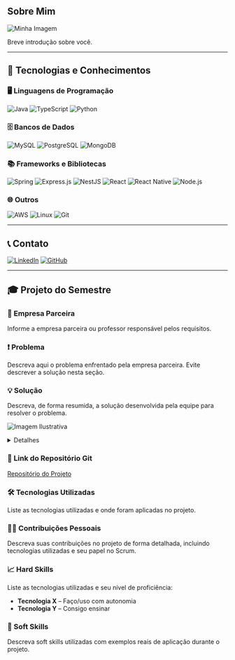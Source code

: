 ## Sobre Mim  
![Minha Imagem](URL_DA_SUA_IMAGEM_AQUI)

Breve introdução sobre você.

---

## 🚀 Tecnologias e Conhecimentos  

### 🖥️ Linguagens de Programação  
![Java](https://img.shields.io/badge/Java-ED8B00?style=for-the-badge&logo=java&logoColor=white)
![TypeScript](https://img.shields.io/badge/TypeScript-007ACC?style=for-the-badge&logo=typescript&logoColor=white)
![Python](https://img.shields.io/badge/Python-3776AB?style=for-the-badge&logo=python&logoColor=white)

### 🗄️ Bancos de Dados  
![MySQL](https://img.shields.io/badge/MySQL-4479A1?style=for-the-badge&logo=mysql&logoColor=white)
![PostgreSQL](https://img.shields.io/badge/PostgreSQL-316192?style=for-the-badge&logo=postgresql&logoColor=white)
![MongoDB](https://img.shields.io/badge/MongoDB-4EA94B?style=for-the-badge&logo=mongodb&logoColor=white)

### 📚 Frameworks e Bibliotecas  
![Spring](https://img.shields.io/badge/Spring-6DB33F?style=for-the-badge&logo=spring&logoColor=white)
![Express.js](https://img.shields.io/badge/Express.js-000000?style=for-the-badge&logo=express&logoColor=white)
![NestJS](https://img.shields.io/badge/NestJS-E0234E?style=for-the-badge&logo=nestjs&logoColor=white)
![React](https://img.shields.io/badge/React-20232A?style=for-the-badge&logo=react&logoColor=61DAFB)
![React Native](https://img.shields.io/badge/React_Native-20232A?style=for-the-badge&logo=react&logoColor=61DAFB)
![Node.js](https://img.shields.io/badge/Node.js-43853D?style=for-the-badge&logo=node.js&logoColor=white)

### 🌐 Outros  
![AWS](https://img.shields.io/badge/AWS-FF9900?style=for-the-badge&logo=amazon-aws&logoColor=white)
![Linux](https://img.shields.io/badge/Linux-FCC624?style=for-the-badge&logo=linux&logoColor=black)
![Git](https://img.shields.io/badge/Git-F05032?style=for-the-badge&logo=git&logoColor=white)

---

## 📞 Contato  
[![LinkedIn](https://img.shields.io/badge/LinkedIn-0077B5?style=for-the-badge&logo=linkedin&logoColor=white)](URL_DO_SEU_LINKEDIN)
[![GitHub](https://img.shields.io/badge/GitHub-181717?style=for-the-badge&logo=github&logoColor=white)](URL_DO_SEU_GITHUB)

---

## 🎓 Projeto do Semestre  

### 📌 Empresa Parceira  
Informe a empresa parceira ou professor responsável pelos requisitos.

### ❗ Problema  
Descreva aqui o problema enfrentado pela empresa parceira. Evite descrever a solução nesta seção.

### 💡 Solução  
Descreva, de forma resumida, a solução desenvolvida pela equipe para resolver o problema. 

![Imagem Ilustrativa](URL_DA_IMAGEM_AQUI)  

<details>
  <summary>Detalhes</summary>
  Informações adicionais sobre o projeto podem ser incluídas aqui.
</details>

### 🔗 Link do Repositório Git  
[Repositório do Projeto](URL_DO_REPOSITORIO_AQUI)

### 🛠️ Tecnologias Utilizadas  
Liste as tecnologias utilizadas e onde foram aplicadas no projeto.

### 👨‍💻 Contribuições Pessoais  
Descreva suas contribuições no projeto de forma detalhada, incluindo tecnologias utilizadas e seu papel no Scrum.

### 📈 Hard Skills  
Liste as tecnologias utilizadas e seu nível de proficiência:
- **Tecnologia X** – Faço/uso com autonomia
- **Tecnologia Y** – Consigo ensinar

### 🤝 Soft Skills  
Descreva soft skills utilizadas com exemplos reais de aplicação durante o projeto.
